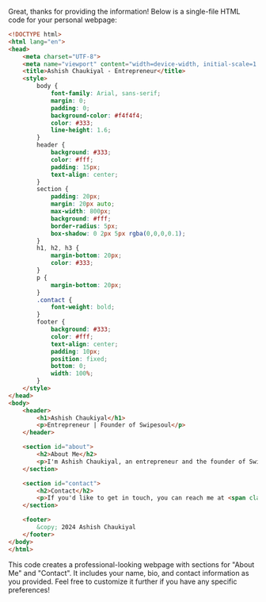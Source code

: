 Great, thanks for providing the information! Below is a single-file HTML code for your personal webpage:

```html
<!DOCTYPE html>
<html lang="en">
<head>
    <meta charset="UTF-8">
    <meta name="viewport" content="width=device-width, initial-scale=1.0">
    <title>Ashish Chaukiyal - Entrepreneur</title>
    <style>
        body {
            font-family: Arial, sans-serif;
            margin: 0;
            padding: 0;
            background-color: #f4f4f4;
            color: #333;
            line-height: 1.6;
        }
        header {
            background: #333;
            color: #fff;
            padding: 15px;
            text-align: center;
        }
        section {
            padding: 20px;
            margin: 20px auto;
            max-width: 800px;
            background: #fff;
            border-radius: 5px;
            box-shadow: 0 2px 5px rgba(0,0,0,0.1);
        }
        h1, h2, h3 {
            margin-bottom: 20px;
            color: #333;
        }
        p {
            margin-bottom: 20px;
        }
        .contact {
            font-weight: bold;
        }
        footer {
            background: #333;
            color: #fff;
            text-align: center;
            padding: 10px;
            position: fixed;
            bottom: 0;
            width: 100%;
        }
    </style>
</head>
<body>
    <header>
        <h1>Ashish Chaukiyal</h1>
        <p>Entrepreneur | Founder of Swipesoul</p>
    </header>

    <section id="about">
        <h2>About Me</h2>
        <p>I'm Ashish Chaukiyal, an entrepreneur and the founder of Swipesoul, a leading dating app.</p>
    </section>

    <section id="contact">
        <h2>Contact</h2>
        <p>If you'd like to get in touch, you can reach me at <span class="contact">9045378742</span>.</p>
    </section>

    <footer>
        &copy; 2024 Ashish Chaukiyal
    </footer>
</body>
</html>
```

This code creates a professional-looking webpage with sections for "About Me" and "Contact". It includes your name, bio, and contact information as you provided. Feel free to customize it further if you have any specific preferences!

